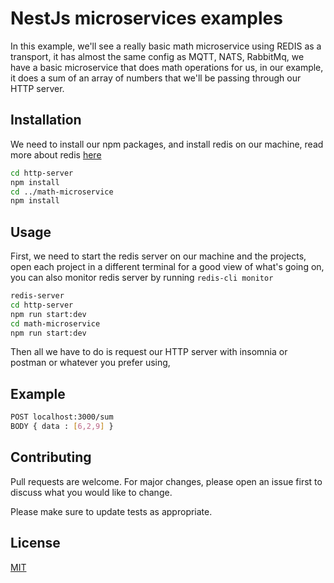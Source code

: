 # NestJs microservices examples

In this example, we'll see a really basic math microservice using REDIS as a transport,
it has almost the same config as MQTT, NATS, RabbitMq,
we have a basic microservice that does math operations for us, in our example, it does a sum of an array of numbers that we'll be passing through our HTTP server.

## Installation

We need to install our npm packages, and install redis on our machine,
read more about redis <a href="https://redis.io/">here</a>

```bash
cd http-server
npm install
cd ../math-microservice
npm install
```

## Usage
First, we need to start the redis server on our machine and the projects, open each project in a different terminal for a good view of what's going on,
you can also monitor redis server by running `redis-cli monitor`

```bash
redis-server
cd http-server
npm run start:dev
cd math-microservice
npm run start:dev
```

Then all we have to do is request our HTTP server with insomnia or postman or whatever you prefer using,

## Example

```bash
POST localhost:3000/sum
BODY { data : [6,2,9] }
```

## Contributing
Pull requests are welcome. For major changes, please open an issue first to discuss what you would like to change.

Please make sure to update tests as appropriate.

## License
[MIT](https://choosealicense.com/licenses/mit/)

